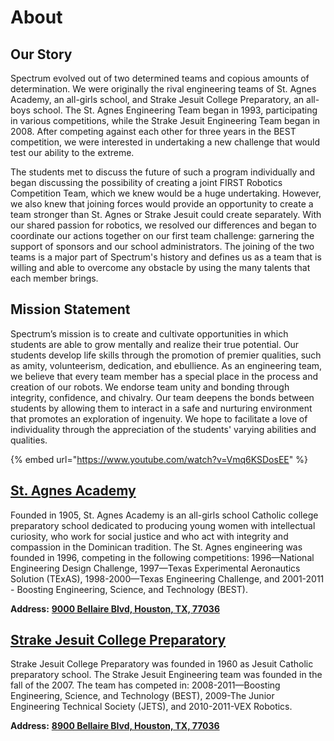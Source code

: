 # About

## Our Story

Spectrum evolved out of two determined teams and copious amounts of determination. We were originally the rival engineering teams of St. Agnes Academy, an all-girls school, and Strake Jesuit College Preparatory, an all-boys school. The St. Agnes Engineering Team began in 1993, participating in various competitions, while the Strake Jesuit Engineering Team began in 2008. After competing against each other for three years in the BEST competition, we were interested in undertaking a new challenge that would test our ability to the extreme.

The students met to discuss the future of such a program individually and began discussing the possibility of creating a joint FIRST Robotics Competition Team, which we knew would be a huge undertaking. However, we also knew that joining forces would provide an opportunity to create a team stronger than St. Agnes or Strake Jesuit could create separately. With our shared passion for robotics, we resolved our differences and began to coordinate our actions together on our first team challenge: garnering the support of sponsors and our school administrators. The joining of the two teams is a major part of Spectrum's history and defines us as a team that is willing and able to overcome any obstacle by using the many talents that each member brings.

## Mission Statement

Spectrum’s mission is to create and cultivate opportunities in which students are able to grow mentally and realize their true potential. Our students develop life skills through the promotion of premier qualities, such as amity, volunteerism, dedication, and ebullience. As an engineering team, we believe that every team member has a special place in the process and creation of our robots. We endorse team unity and bonding through integrity, confidence, and chivalry. Our team deepens the bonds between students by allowing them to interact in a safe and nurturing environment that promotes an exploration of ingenuity. We hope to facilitate a love of individuality through the appreciation of the students' varying abilities and qualities.

{% embed url="https://www.youtube.com/watch?v=Vmq6KSDosEE" %}

## [St. Agnes Academy](http://st-agnes.org/)

Founded in 1905, St. Agnes Academy is an all-girls school Catholic college preparatory school dedicated to producing young women with intellectual curiosity, who work for social justice and who act with integrity and compassion in the Dominican tradition. The St. Agnes engineering was founded in 1996, competing in the following competitions: 1996—National Engineering Design Challenge, 1997—Texas Experimental Aeronautics Solution (TExAS), 1998-2000—Texas Engineering Challenge, and 2001-2011 - Boosting Engineering, Science, and Technology (BEST).

**Address:** [**9000 Bellaire Blvd, Houston, TX, 77036**](https://goo.gl/maps/PRL1hUM8Ugx)

## [Strake Jesuit College Preparatory](http://www.strakejesuit.org/)

Strake Jesuit College Preparatory was founded in 1960 as Jesuit Catholic preparatory school. The Strake Jesuit Engineering team was founded in the fall of the 2007.  The team has competed in: 2008-2011—Boosting Engineering, Science, and Technology (BEST), 2009-The Junior Engineering Technical Society (JETS), and 2010-2011-VEX Robotics.

**Address:** [**8900 Bellaire Blvd, Houston, TX, 77036**](https://goo.gl/maps/Tw2AFgn79G52)
